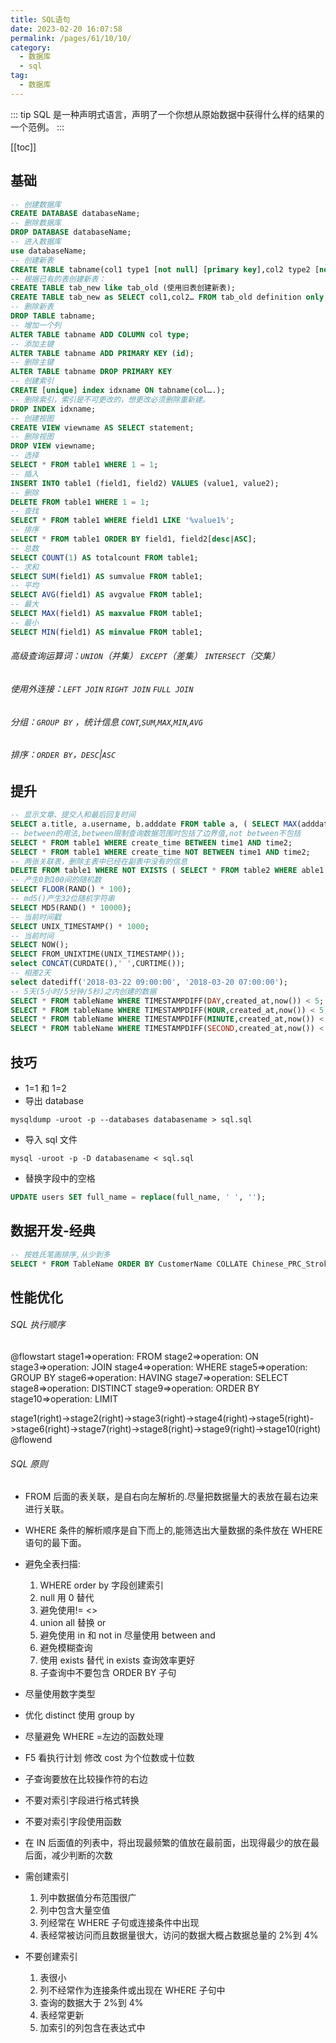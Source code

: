 ```yaml
---
title: SQL语句
date: 2023-02-20 16:07:58
permalink: /pages/61/10/10/
category: 
  - 数据库
  - sql
tag: 
  - 数据库
---
```


::: tip
SQL 是一种声明式语言，声明了一个你想从原始数据中获得什么样的结果的一个范例。
:::

<!-- more -->

[[toc]]

## 基础

```sql
-- 创建数据库
CREATE DATABASE databaseName;
-- 删除数据库
DROP DATABASE databaseName;
-- 进入数据库
use databaseName;
-- 创建新表
CREATE TABLE tabname(col1 type1 [not null] [primary key],col2 type2 [not null],..);
-- 根据已有的表创建新表：
CREATE TABLE tab_new like tab_old (使用旧表创建新表);
CREATE TABLE tab_new as SELECT col1,col2… FROM tab_old definition only;
-- 删除新表
DROP TABLE tabname;
-- 增加一个列
ALTER TABLE tabname ADD COLUMN col type;
-- 添加主键
ALTER TABLE tabname ADD PRIMARY KEY (id);
-- 删除主键
ALTER TABLE tabname DROP PRIMARY KEY
-- 创建索引
CREATE [unique] index idxname ON tabname(col….);
-- 删除索引，索引是不可更改的，想更改必须删除重新建。
DROP INDEX idxname;
-- 创建视图
CREATE VIEW viewname AS SELECT statement;
-- 删除视图
DROP VIEW viewname;
-- 选择
SELECT * FROM table1 WHERE 1 = 1;
-- 插入
INSERT INTO table1 (field1, field2) VALUES (value1, value2);
-- 删除
DELETE FROM table1 WHERE 1 = 1;
-- 查找
SELECT * FROM table1 WHERE field1 LIKE '%value1%';
-- 排序
SELECT * FROM table1 ORDER BY field1, field2[desc|ASC];
-- 总数
SELECT COUNT(1) AS totalcount FROM table1;
-- 求和
SELECT SUM(field1) AS sumvalue FROM table1;
-- 平均
SELECT AVG(field1) AS avgvalue FROM table1;
-- 最大
SELECT MAX(field1) AS maxvalue FROM table1;
-- 最小
SELECT MIN(field1) AS minvalue FROM table1;
```

###### 高级查询运算词：`UNION`（并集） `EXCEPT`（差集） `INTERSECT`（交集）

###### 使用外连接：`LEFT JOIN` `RIGHT JOIN` `FULL JOIN`

###### 分组：`GROUP BY` ，统计信息 `CONT`,`SUM`,`MAX`,`MIN`,`AVG`

###### 排序：`ORDER BY`，`DESC`|`ASC`

## 提升

```sql
-- 显示文章、提交人和最后回复时间
SELECT a.title, a.username, b.adddate FROM table a, ( SELECT MAX(adddate) AS adddate FROM table WHERE table.title = a.title ) b;
-- between的用法,between限制查询数据范围时包括了边界值,not between不包括
SELECT * FROM table1 WHERE create_time BETWEEN time1 AND time2;
SELECT * FROM table1 WHERE create_time NOT BETWEEN time1 AND time2;
-- 两张关联表，删除主表中已经在副表中没有的信息
DELETE FROM table1 WHERE NOT EXISTS ( SELECT * FROM table2 WHERE able1.field1 = table2.field1 );
-- 产生0到100间的随机数
SELECT FLOOR(RAND() * 100);
-- md5()产生32位随机字符串
SELECT MD5(RAND() * 10000);
-- 当前时间戳
SELECT UNIX_TIMESTAMP() * 1000;
-- 当前时间
SELECT NOW();
SELECT FROM_UNIXTIME(UNIX_TIMESTAMP());
select CONCAT(CURDATE(),' ',CURTIME());
-- 相差2天
select datediff('2018-03-22 09:00:00', '2018-03-20 07:00:00');
-- 5天(5小时/5分钟/5秒)之内创建的数据
SELECT * FROM tableName WHERE TIMESTAMPDIFF(DAY,created_at,now()) < 5;
SELECT * FROM tableName WHERE TIMESTAMPDIFF(HOUR,created_at,now()) < 5;
SELECT * FROM tableName WHERE TIMESTAMPDIFF(MINUTE,created_at,now()) < 5;
SELECT * FROM tableName WHERE TIMESTAMPDIFF(SECOND,created_at,now()) < 5;
```

## 技巧

- 1=1 和 1=2
- 导出 database

```shell
mysqldump -uroot -p --databases databasename > sql.sql
```

- 导入 sql 文件

```shell
mysql -uroot -p -D databasename < sql.sql
```

- 替换字段中的空格

```sql
UPDATE users SET full_name = replace(full_name, ' ', '');
```

## 数据开发-经典

```sql
-- 按姓氏笔画排序,从少到多
SELECT * FROM TableName ORDER BY CustomerName COLLATE Chinese_PRC_Stroke_ci_as;
```

## 性能优化

###### SQL 执行顺序

@flowstart
stage1=>operation: FROM
stage2=>operation: ON
stage3=>operation: JOIN
stage4=>operation: WHERE
stage5=>operation: GROUP BY
stage6=>operation: HAVING
stage7=>operation: SELECT
stage8=>operation: DISTINCT
stage9=>operation: ORDER BY
stage10=>operation: LIMIT

stage1(right)->stage2(right)->stage3(right)->stage4(right)->stage5(right)->stage6(right)->stage7(right)->stage8(right)->stage9(right)->stage10(right)
@flowend

###### SQL 原则

- FROM 后面的表关联，是自右向左解析的.尽量把数据量大的表放在最右边来进行关联。

- WHERE 条件的解析顺序是自下而上的,能筛选出大量数据的条件放在 WHERE 语句的最下面。

- 避免全表扫描:
  1. WHERE order by 字段创建索引
  2. null 用 0 替代
  3. 避免使用!= <>
  4. union all 替换 or
  5. 避免使用 in 和 not in 尽量使用 between and
  6. 避免模糊查询
  7. 使用 exists 替代 in exists 查询效率更好
  8. 子查询中不要包含 ORDER BY 子句
- 尽量使用数字类型

- 优化 distinct 使用 group by

- 尽量避免 WHERE =左边的函数处理

- F5 看执行计划 修改 cost 为个位数或十位数

- 子查询要放在比较操作符的右边

- 不要对索引字段进行格式转换

- 不要对索引字段使用函数

- 在 IN 后面值的列表中，将出现最频繁的值放在最前面，出现得最少的放在最后面，减少判断的次数

- 需创建索引
  1. 列中数据值分布范围很广
  2. 列中包含大量空值
  3. 列经常在 WHERE 子句或连接条件中出现
  4. 表经常被访问而且数据量很大，访问的数据大概占数据总量的 2%到 4%
- 不要创建索引
  1. 表很小
  2. 列不经常作为连接条件或出现在 WHERE 子句中
  3. 查询的数据大于 2%到 4%
  4. 表经常更新
  5. 加索引的列包含在表达式中
